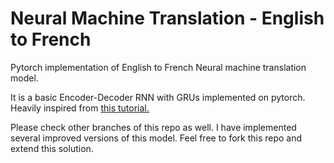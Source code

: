 # Neural Machine Translation - English to French
Pytorch implementation of English to French Neural machine translation model.

It is a basic Encoder-Decoder RNN with GRUs implemented on pytorch. Heavily inspired from [this tutorial.](https://pytorch.org/tutorials/intermediate/seq2seq_translation_tutorial.html)

Please check other branches of this repo as well. I have implemented several improved versions of this model.
Feel free to fork this repo and extend this solution. 
